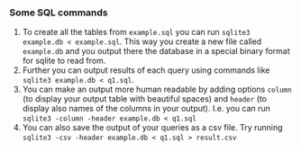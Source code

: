 ### Some SQL commands

1. To create all the tables from `example.sql` you can run `sqlite3 example.db < example.sql`. This way you create a new file called `example.db` and you output there the database in a special binary format for sqlite to read from. 
2. Further you can output results of each query using commands like `sqlite3 example.db < q1.sql`. 
3. You can make an output more human readable by adding options `column` (to display your output table with beautiful spaces) and `header` (to display also names of the columns in your output). I.e. you can run `sqlite3 -column -header example.db < q1.sql`
4. You can also save the output of your queries as a csv file. Try running `sqlite3 -csv -header example.db < q1.sql > result.csv`
